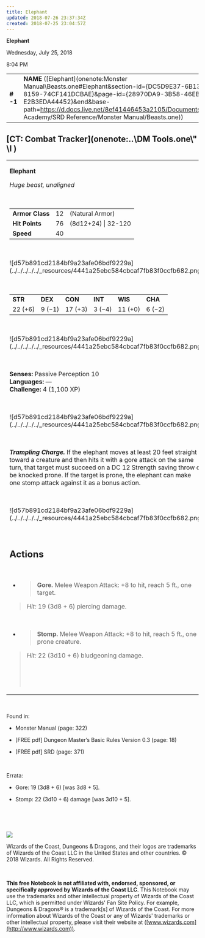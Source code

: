 ```yaml
---
title: Elephant
updated: 2018-07-26 23:37:34Z
created: 2018-07-25 23:04:57Z
---
```


**Elephant**

Wednesday, July 25, 2018

8:04 PM

|           |                                                                                                                                                                                                                                                                                                |        |        |        |     |       |         |
|-----------|------------------------------------------------------------------------------------------------------------------------------------------------------------------------------------------------------------------------------------------------------------------------------------------------|--------|--------|--------|-----|-------|---------|
| **\# -1** | **NAME** ([Elephant](onenote:Monster Manual\\Beasts.one#Elephant&section-id={DC5D9E37-6B13-41FF-8159-74CF141DCBAE}&page-id={28970DA9-3B58-46EB-BD8E-E2B3EDA44452}&end&base-path=https://d.docs.live.net/8ef41446453a2105/Documents/Adventure Academy/SRD Reference/Monster Manual/Beasts.one)) | **12** | **76** | **76** | \-  | Notes | 1100 XP |

## [CT: Combat Tracker](onenote:..\\DM Tools.one\\" \l )

<table><tbody><tr class="odd"><td><p><strong>Elephant</strong></p><p><em>Huge beast, unaligned</em></p><p> </p><table><tbody><tr class="odd"><td><strong>Armor Class</strong></td><td>12</td><td>(Natural Armor)</td></tr><tr class="even"><td><strong>Hit Points</strong></td><td>76</td><td>(8d12+24) | 32-120</td></tr><tr class="odd"><td><strong>Speed</strong></td><td>40</td><td> </td></tr></tbody></table><p> </p><p>![d57b891cd2184bf9a23afe06bdf9229a](../../../../../_resources/4441a25ebc584cbcaf7fb83f0ccfb682.png)</p><p> </p><table><tbody><tr class="odd"><td><strong>STR</strong></td><td><strong>DEX</strong></td><td><strong>CON</strong></td><td><strong>INT</strong></td><td><strong>WIS</strong></td><td><strong>CHA</strong></td></tr><tr class="even"><td>22 (+6)</td><td>9 (−1)</td><td>17 (+3)</td><td>3 (−4)</td><td>11 (+0)</td><td>6 (−2)</td></tr></tbody></table><p> </p><p>![d57b891cd2184bf9a23afe06bdf9229a](../../../../../_resources/4441a25ebc584cbcaf7fb83f0ccfb682.png)</p><p> </p><p><strong>Senses:</strong> Passive Perception 10<br />
<strong>Languages:</strong> —<br />
<strong>Challenge:</strong> 4 (1,100 XP)</p><p> </p><p>![d57b891cd2184bf9a23afe06bdf9229a](../../../../../_resources/4441a25ebc584cbcaf7fb83f0ccfb682.png)</p><p> </p><p><em><strong>Trampling Charge.</strong></em> If the elephant moves at least 20 feet straight toward a creature and then hits it with a gore attack on the same turn, that target must succeed on a DC 12 Strength saving throw or be knocked prone. If the target is prone, the elephant can make one stomp attack against it as a bonus action.</p><p> </p><p>![d57b891cd2184bf9a23afe06bdf9229a](../../../../../_resources/4441a25ebc584cbcaf7fb83f0ccfb682.png)</p><p> </p><h2 id="actions"><strong>Actions</strong></h2><p> </p><ul><li><blockquote><p><strong>Gore.</strong> Melee Weapon Attack: +8 to hit, reach 5 ft., one target.</p></blockquote></li></ul><blockquote><p><em>Hit:</em> 19 (3d8 + 6) piercing damage.</p></blockquote><p> </p><ul><li><blockquote><p><strong>Stomp.</strong> Melee Weapon Attack: +8 to hit, reach 5 ft., one prone creature.</p></blockquote></li></ul><blockquote><p><em>Hit:</em> 22 (3d10 + 6) bludgeoning damage.</p><p> </p><p> </p></blockquote></td></tr></tbody></table>

 

Found in:

-   Monster Manual (page: 322)

-   \[FREE pdf\] Dungeon Master’s Basic Rules Version 0.3 (page: 18)

-   \[FREE pdf\] SRD (page: 371)

 

Errata:

-   Gore: 19 (3d8 + 6) \[was 3d8 + 5\].

-   Stomp: 22 (3d10 + 6) damage \[was 3d10 + 5\].

 

 

![](tmp\media\image2.png)

Wizards of the Coast, Dungeons & Dragons, and their logos are trademarks of Wizards of the Coast LLC in the United States and other countries. © 2018 Wizards. All Rights Reserved.

 

**This free Notebook is not affiliated with, endorsed, sponsored, or specifically approved by Wizards of the Coast LLC**. This Notebook may use the trademarks and other intellectual property of Wizards of the Coast LLC, which is permitted under Wizards' Fan Site Policy. For example, Dungeons & Dragons® is a trademark\[s\] of Wizards of the Coast. For more information about Wizards of the Coast or any of Wizards' trademarks or other intellectual property, please visit their website at ([www.wizards.com](http://www.wizards.com)).
